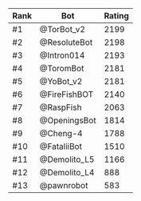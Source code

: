 Rank|Bot|Rating
---|---|---
#1|@TorBot_v2|2199
#2|@ResoluteBot|2198
#3|@Intron014|2193
#4|@ToromBot|2181
#5|@YoBot_v2|2181
#6|@FireFishBOT|2140
#7|@RaspFish|2063
#8|@OpeningsBot|1814
#9|@Cheng-4|1788
#10|@FataliiBot|1510
#11|@Demolito_L5|1166
#12|@Demolito_L4|888
#13|@pawnrobot|583
